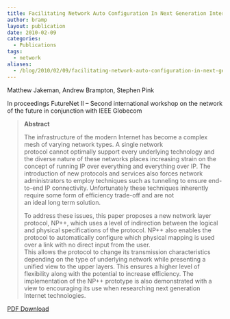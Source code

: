 ```yaml
---
title: Facilitating Network Auto Configuration In Next Generation Internet Protocols
author: bramp
layout: publication
date: 2010-02-09
categories:
  - Publications
tags:
  - network
aliases:
  - /blog/2010/02/09/facilitating-network-auto-configuration-in-next-generation-internet-protocols/
---
```

Matthew Jakeman, Andrew Brampton, Stephen Pink

In proceedings FutureNet II &#8211; Second international workshop on the network of the future in conjunction with IEEE Globecom

> **Abstract**
> 
> The infrastructure of the modern Internet has become a complex mesh of varying network types. A single network  
protocol cannot optimally support every underlying technology and the diverse nature of these networks places increasing strain on the concept of running IP over everything and everything over IP. The introduction of new protocols and services also forces network administrators to employ techniques such as tunneling to ensure end-to-end IP connectivity. Unfortunately these techniques inherently require some form of efficiency trade-off and are not  
an ideal long term solution.
> 
> To address these issues, this paper proposes a new network layer protocol, NP++, which uses a level of indirection between the logical and physical specifications of the protocol. NP++ also enables the protocol to automatically configure which physical mapping is used over a link with no direct input from the user.  
This allows the protocol to change its transmission characteristics depending on the type of underlying network while presenting a unified view to the upper layers. This ensures a higher level of flexibility along with the potential to increase efficiency. The implementation of the NP++ prototype is also demonstrated with a view to encouraging its use when researching next generation Internet technologies.

[PDF Download][1]

 [1]: https://github.com/bramp/publication/raw/master/network-auto-config/GLOBECOM09/facilitating_network_auto_configuration_in_next_generation_internet_protocols.pdf
 